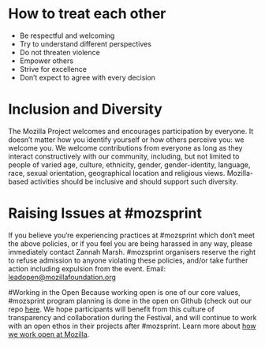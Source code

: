 # How to treat each other
* Be respectful and welcoming
* Try to understand different perspectives
* Do not threaten violence
* Empower others
* Strive for excellence
* Don’t expect to agree with every decision

# Inclusion and Diversity
The Mozilla Project welcomes and encourages participation by everyone. It doesn’t matter how you identify yourself or how others perceive you: we welcome you.
We welcome contributions from everyone as long as they interact constructively with our community, including, but not limited to people of varied age, culture, ethnicity, gender, gender-identity, language, race, sexual orientation, geographical location and religious views.
Mozilla-based activities should be inclusive and should support such diversity.

# Raising Issues at #mozsprint
If you believe you‘re experiencing practices at #mozsprint which don‘t meet the above policies, or if you feel you are being harassed in any way, please immediately contact Zannah Marsh.
#mozsprint organisers reserve the right to refuse admission to anyone violating these policies, and/or take further action including expulsion from the event.
Email: leadopen@mozillafoundation.org

#Working in the Open
Because working open is one of our core values, #mozsprint program planning is done in the open on Github (check out our repo [here](https://github.com/mozilla/global-sprint). We hope participants will benefit from this culture of transparency and collaboration during the Festival, and will continue to work with an open ethos in their projects after #mozsprint. Learn more about [how we work open at Mozilla](https://wiki.mozilla.org/Working_open).
